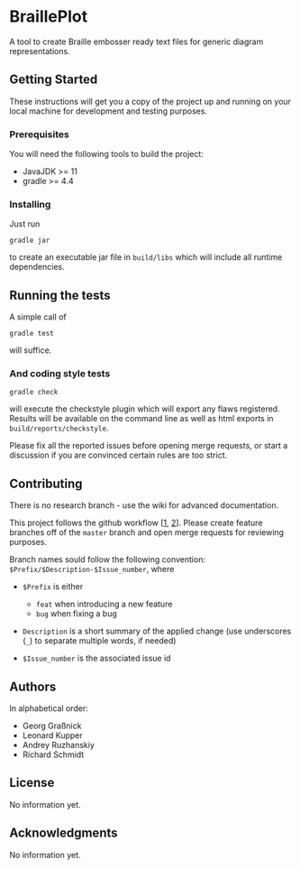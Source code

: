 # BraillePlot

A tool to create Braille embosser ready text files for generic diagram representations.

## Getting Started

These instructions will get you a copy of the project up and running on your local machine for development and testing purposes.

### Prerequisites

You will need the following tools to build the project:
* JavaJDK >= 11
* gradle >= 4.4

### Installing

Just run
```
gradle jar
```

to create an executable jar file in `build/libs` which will include all runtime dependencies.


## Running the tests

A simple call of
```
gradle test
```

will suffice.


### And coding style tests


```
gradle check
```

will execute the checkstyle plugin which will export any flaws registered.
Results will be available on the command line as well as html exports in `build/reports/checkstyle`.

Please fix all the reported issues before opening merge requests, or start a discussion if you are convinced certain rules are too strict.

## Contributing

There is no research branch - use the wiki for advanced documentation.

This project follows the github workflow [[1](https://guides.github.com/introduction/flow/), [2](http://scottchacon.com/2011/08/31/github-flow.html)].
Please create feature branches off of the `master` branch and open merge requests for reviewing purposes.


Branch names sould follow the following convention:
`$Prefix/$Description-$Issue_number`, where

* `$Prefix` is either
    * `feat` when introducing a new feature
    * `bug` when fixing a bug

* `Description` is a short summary of the applied change (use underscores (`_`) to separate multiple words, if needed)

* `$Issue_number` is the associated issue id



## Authors

In alphabetical order:
* Georg Graßnick
* Leonard Kupper
* Andrey Ruzhanskiy
* Richard Schmidt

## License

No information yet.

## Acknowledgments

No information yet.